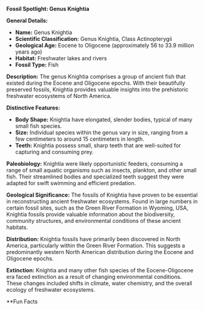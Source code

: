 **Fossil Spotlight: Genus Knightia**

**General Details:**
- **Name:** Genus Knightia
- **Scientific Classification:** Genus Knightia, Class Actinopterygii
- **Geological Age:** Eocene to Oligocene (approximately 56 to 33.9 million years ago)
- **Habitat:** Freshwater lakes and rivers
- **Fossil Type:** Fish

**Description:**
The genus Knightia comprises a group of ancient fish that existed during the Eocene and Oligocene epochs. With their beautifully preserved fossils, Knightia provides valuable insights into the prehistoric freshwater ecosystems of North America.

**Distinctive Features:**
- **Body Shape:** Knightia have elongated, slender bodies, typical of many small fish species.
- **Size:** Individual species within the genus vary in size, ranging from a few centimeters to around 15 centimeters in length.
- **Teeth:** Knightia possess small, sharp teeth that are well-suited for capturing and consuming prey.

**Paleobiology:**
Knightia were likely opportunistic feeders, consuming a range of small aquatic organisms such as insects, plankton, and other small fish. Their streamlined bodies and specialized teeth suggest they were adapted for swift swimming and efficient predation.

**Geological Significance:**
The fossils of Knightia have proven to be essential in reconstructing ancient freshwater ecosystems. Found in large numbers in certain fossil sites, such as the Green River Formation in Wyoming, USA, Knightia fossils provide valuable information about the biodiversity, community structures, and environmental conditions of these ancient habitats.

**Distribution:**
Knightia fossils have primarily been discovered in North America, particularly within the Green River Formation. This suggests a predominantly western North American distribution during the Eocene and Oligocene epochs.

**Extinction:**
Knightia and many other fish species of the Eocene-Oligocene era faced extinction as a result of changing environmental conditions. These changes included shifts in climate, water chemistry, and the overall ecology of freshwater ecosystems.

**Fun Facts